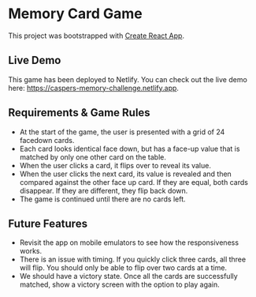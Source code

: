 # Memory Card Game

This project was bootstrapped with [Create React App](https://github.com/facebook/create-react-app).

## Live Demo

This game has been deployed to Netlify. You can check out the live demo here: https://caspers-memory-challenge.netlify.app.

## Requirements & Game Rules

* At the start of the game, the user is presented with a grid of 24 facedown cards.
* Each card looks identical face down, but has a face-up value that is matched by only one other card on the table.
* When the user clicks a card, it flips over to reveal its value.
* When the user clicks the next card, its value is revealed and then compared against the other face up card. If they are equal, both cards disappear. If they are different, they flip back down.
* The game is continued until there are no cards left.

## Future Features

* Revisit the app on mobile emulators to see how the responsiveness works.
* There is an issue with timing. If you quickly click three cards, all three will flip. You should only be able to flip over two cards at a time.
* We should have a victory state. Once all the cards are successfully matched, show a victory screen with the option to play again.
